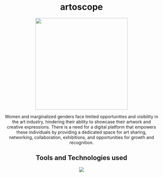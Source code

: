 <div align='center'>
<h1>artoscope</h1>
<img src = "https://github.com/vaishnavi-3969/Kaleidoscope-Expressions-Techtogether-Digital/assets/80088403/6889b12b-b2b7-4904-b3da-06d731d846a3" width="300px"/>

<p>Women and marginalized genders face limited opportunities and visibility in the art industry, hindering their ability to showcase their artwork and creative expressions. There is a need for a digital platform that empowers these individuals by providing a dedicated space for art sharing, networking, collaboration, exhibitions, and opportunities for growth and recognition.</p>

<h2>Tools and Technologies used</h2>
     <img src="https://skillicons.dev/icons?i=github,git,react,tailwind,html,css,js,vscode"/>
<p>


</div>

